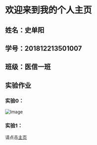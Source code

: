 # 欢迎来到我的个人主页
  
## 姓名：史单阳
  
## 学号：201812213501007
  
## 班级：医信一班
  
  
## 实验作业

### 实验0：
   
![Image](http://No-night.github.io/p201812213501007.png)
 
### 实验1：
  
请点击[主页](/lab/index.html)

